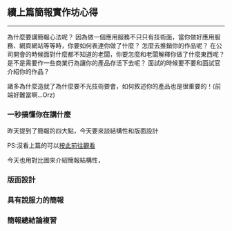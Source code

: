 ## 續上篇簡報實作坊心得
---

為什麼要講簡報心法呢？
因為做一個應用服務不只只有技術面，當你做好應用服務、網頁網站等等時，你要如何表達你做了什麼？
怎麼去推銷你的作品呢？
在公司開會的時候面對什麼都不知道的老闆，你要怎麼和老闆解釋你做了什麼東西呢？
是不是需要作一些商業行為讓你的產品存活下去呢？
面試的時候要不要和面試官介紹你的作品？

諸多為什麼造就了為什麼要不光技術要會，如何敘述你的產品也是很重要的！(前端好難當啊...Orz)
    
### 一秒搞懂你在講什麼

昨天提到了簡報的四大點，今天要來談結構性和版面設計

PS:沒看上篇的可以[按此前往觀看](https://ithelp.ithome.com.tw/articles/10204583)

今天也用對比圖來介紹簡報結構性，


### 版面設計

### 具有說服力的簡報

### 簡報總結論複習

